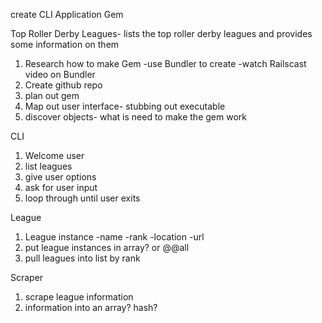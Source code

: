 create CLI Application Gem

Top Roller Derby Leagues- lists the top roller derby leagues and provides some information on them




1. Research how to make Gem
    -use Bundler to create
    -watch Railscast video on Bundler
2. Create github repo
3. plan out gem
3. Map out user interface- stubbing out executable
4. discover objects- what is need to make the gem work



 CLI
 1. Welcome user
 2. list leagues
 3. give user options
 4. ask for user input
 5. loop through until user exits

 League
 1. League instance
    -name
    -rank
    -location
    -url
2. put league instances in array? or @@all
3. pull leagues into list by rank

 Scraper
 1. scrape league information
 2. information into an array? hash?
 
